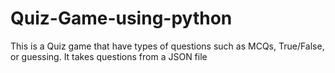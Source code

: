 # Quiz-Game-using-python
This is a Quiz game that have types of questions such as MCQs, True/False, or guessing. It takes questions from a JSON file
